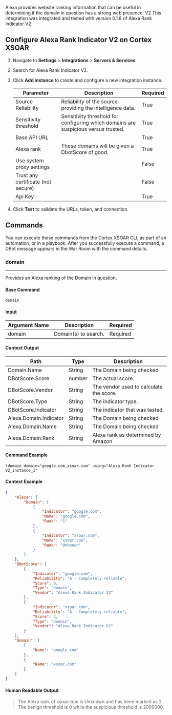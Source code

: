 Alexa provides website ranking information that can be useful in determining if the domain in question has a strong web presence. V2
This integration was integrated and tested with version 0.1.8 of Alexa Rank Indicator V2

## Configure Alexa Rank Indicator V2 on Cortex XSOAR

1. Navigate to **Settings** > **Integrations** > **Servers & Services**.
2. Search for Alexa Rank Indicator V2.
3. Click **Add instance** to create and configure a new integration instance.

    | **Parameter** | **Description** | **Required** |
    | --- | --- | --- |
    | Source Reliability | Reliability of the source providing the intelligence data. | True |
    | Sensitivity threshold | Sensitivity threshold for configuring which domains are suspicious versus trusted. | True |
    | Base API URL |  | True |
    | Alexa rank | These domains will be given a DbotScore of good. | True |
    | Use system proxy settings |  | False |
    | Trust any certificate (not secure) |  | False |
    | Api Key |  | True |

4. Click **Test** to validate the URLs, token, and connection.
## Commands
You can execute these commands from the Cortex XSOAR CLI, as part of an automation, or in a playbook.
After you successfully execute a command, a DBot message appears in the War Room with the command details.
### domain
***
Provides an Alexa ranking of the Domain in question.


#### Base Command

`domain`
#### Input

| **Argument Name** | **Description** | **Required** |
| --- | --- | --- |
| domain | Domain(s) to search. | Required | 


#### Context Output

| **Path** | **Type** | **Description** |
| --- | --- | --- |
| Domain.Name | String | The Domain being checked | 
| DBotScore.Score | number | The actual score. | 
| DBotScore.Vendor | String | The vendor used to calculate the score. | 
| DBotScore.Type | String | The indicator type. | 
| DBotScore.Indicator | String | The indicator that was tested. | 
| Alexa.Domain.Indicator | String | The Domain being checked | 
| Alexa.Domain.Name | String | The Domain being checked | 
| Alexa.Domain.Rank | String | Alexa rank as determined by Amazon | 


#### Command Example
```!domain domain="google.com,xsoar.com" using="Alexa Rank Indicator V2_instance_1"```

#### Context Example
```json
{
    "Alexa": {
        "Domain": [
            {
                "Indicator": "google.com",
                "Name": "google.com",
                "Rank": "1"
            },
            {
                "Indicator": "xsoar.com",
                "Name": "xsoar.com",
                "Rank": "Unknown"
            }
        ]
    },
    "DBotScore": [
        {
            "Indicator": "google.com",
            "Reliability": "A - Completely reliable",
            "Score": 0,
            "Type": "domain",
            "Vendor": "Alexa Rank Indicator V2"
        },
        {
            "Indicator": "xsoar.com",
            "Reliability": "A - Completely reliable",
            "Score": 2,
            "Type": "domain",
            "Vendor": "Alexa Rank Indicator V2"
        }
    ],
    "Domain": [
        {
            "Name": "google.com"
        },
        {
            "Name": "xsoar.com"
        }
    ]
}
```

#### Human Readable Output

>The Alexa rank of xsoar.com is Unknown and has been marked as 2. The benign threshold is 0 while the suspicious threshold is 2000000.
